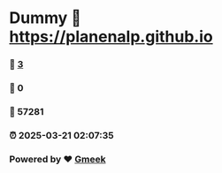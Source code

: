 # Dummy :link: https://planenalp.github.io 
### :page_facing_up: [3](https://planenalp.github.io/tag.html) 
### :speech_balloon: 0 
### :hibiscus: 57281 
### :alarm_clock: 2025-03-21 02:07:35 
### Powered by :heart: [Gmeek](https://github.com/Meekdai/Gmeek)
